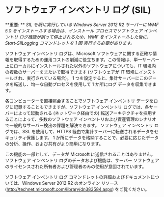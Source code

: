 # ソフトウェア インベントリ ログ (SIL)

**重要: ** *SIL を既に実行している Windows Server 2012 R2 サーバーに WMF 5.0 をインストールする場合は、インストール プロセスでソフトウェア インベントリ ログ機能が誤って停止されるため、WMF をインストールした後に、Start-SilLogging コマンドレットを 1 回 実行する必要があります。*

ソフトウェア インベントリ ログは、Microsoft ソフトウェアに関する正確な情報を取得するための運用コストの削減に役立ちます。この情報は、単一サーバー上にローカルにインストールされた以外のソフトウェアについても、IT 環境内の複数のサーバーをまたいで取得できます (ソフトウェアが IT 環境にインストールされ、実行されている場合)。 1 つを設定すると、集計サーバーにこのデータを転送し、均一な自動プロセスを使用して 1 か所にログ データを収集できます。

各コンピューターを直接照会することでソフトウェア インベントリ データをログに記録することもできますが、ソフトウェア インベントリ ログでは、各サーバーによって起動される (ネットワーク経由での) 転送アーキテクチャを採用することによって、多数のソフトウェア インベントリおよび資産管理のシナリオで一般的なサーバー検出の課題を解決できます。 ソフトウェア インベントリ ログでは、SSL を使用して、HTTPS 経由で集計サーバーに転送されるデータをセキュリティ保護します。 1 か所にデータを格納することで、必要に応じたデータの分析、操作、および共有がより簡単になります。

この機能の一部として、データが Microsoft に送信されることはありません。 ソフトウェア インベントリ ログのデータおよび機能は、サーバー ソフトウェアのライセンスされた所有者および管理者のみの使用が意図されています。

ソフトウェア インベントリ ログ コマンドレットの詳細およびドキュメントについては、Windows Server 2012 R2 のオンライン リソース (<http://technet.microsoft.com/library/dn383584.aspx>) をご覧ください。


<!--HONumber=Oct16_HO1-->


